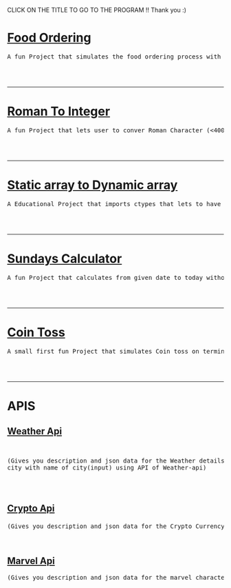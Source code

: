 CLICK ON THE TITLE TO GO TO THE PROGRAM !! Thank you :)


<h1><a href="Food Ordering/Food_Ordering.py">Food Ordering</a></h1>
<pre>A fun Project that simulates the food ordering process with add to cart,Calculate billing with tax,Ordering functions</pre>
<br><br><hr>

<h1><a href="Roman To Integer/Romanconvertor.cpp">Roman To Integer</a></h1>
<pre>A fun Project that lets user to conver Roman Character (<4000) to Integer </pre>
<br><br><hr>

<h1><a href="Static to dynamic/StatictoDynamicArray.py">Static array to Dynamic array</a></h1>
<pre>A Educational Project that imports ctypes that lets to have a static array inplace which i programmed to behave as such dynamic array</pre>
<br><br><hr>

<h1><a href="Sunday Calculator/SundaysCalc.py">Sundays Calculator</a></h1>
<pre>A fun Project that calculates from given date to today without using any modules</pre>
<br><br><hr>

<h1><a href="Coin Toss/Coin-Toss.cpp">Coin Toss</a></h1>
<pre>A small first fun Project that simulates Coin toss on terminal</pre>
<br><br><hr>

<h1>APIS</h1>
<h2><a href = "Apis/Marvel.py">Weather Api </a></h2> <pre>
  
(Gives you description and json data for the Weather details for the city with name of city(input) using API of Weather-api)</pre>
<br>
<h2>
  
<a href = "Apis/Crypto.py">Crypto Api </a>
</h2> <pre>(Gives you description and json data for the Crypto Currency with name of currency(input) using API of Coin-Gecko)</pre>

<br>
<h2>
  <a href = "Apis/Marvel.py">Marvel Api</a>
</h2> <pre>(Gives you description and json data for the marvel character with name of it using API of Marvel-heroic)</pre>


